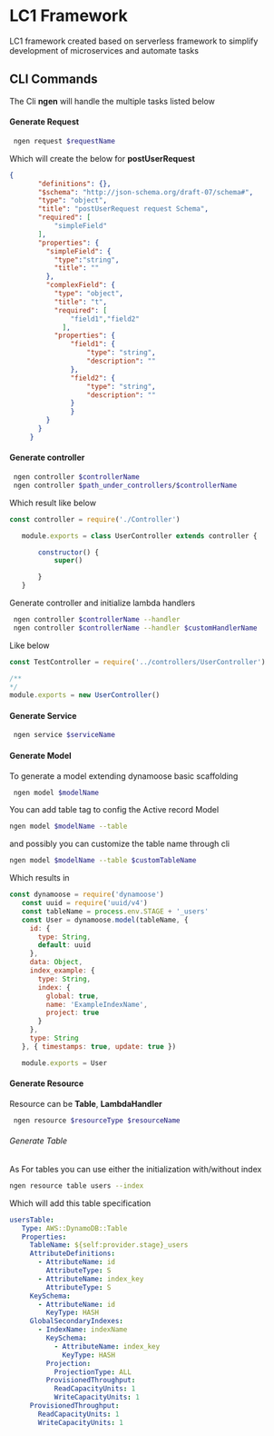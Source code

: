 # LC1 Framework

LC1 framework created based on serverless framework to simplify development of microservices and automate tasks

## CLI Commands
The Cli **ngen** will handle the multiple tasks listed below

#### Generate Request
```sh
 ngen request $requestName 
 ```
 Which will create the below for **postUserRequest**
 ```json
 {
        "definitions": {},
        "$schema": "http://json-schema.org/draft-07/schema#",
        "type": "object",
        "title": "postUserRequest request Schema",
        "required": [
            "simpleField"
        ],
        "properties": {
          "simpleField": {
            "type":"string",
            "title": ""
          },
          "complexField": {
            "type": "object",
            "title": "t",
            "required": [
                "field1","field2"
              ],
            "properties": {
                "field1": {
                    "type": "string",
                    "description": ""
                },
                "field2": {
                    "type": "string",
                    "description": ""
                }
                }
          }  
        }
      }
```

#### Generate controller

```sh
 ngen controller $controllerName
 ngen controller $path_under_controllers/$controllerName
 ```
 Which result like below
 ```javascript
 const controller = require('./Controller')

    module.exports = class UserController extends controller {

        constructor() {
            super()

        }
    }
```
 Generate controller and initialize lambda handlers

```sh
 ngen controller $controllerName --handler
 ngen controller $controllerName --handler $customHandlerName
 ```
 Like below
 ```javascript
 const TestController = require('../controllers/UserController')

/**
 */   
module.exports = new UserController()
```

 #### Generate Service
```sh
 ngen service $serviceName
 ```
 #### Generate Model
 To generate a model extending dynamoose basic scaffolding
```sh
 ngen model $modelName
 ```
 You can add table tag to config the Active record Model
 ```sh
 ngen model $modelName --table
 ```
 and possibly you can customize the table name through cli
 ```sh
 ngen model $modelName --table $customTableName
 ```
 Which results in
 ```javascript
 const dynamoose = require('dynamoose')
    const uuid = require('uuid/v4')
    const tableName = process.env.STAGE + '_users'
    const User = dynamoose.model(tableName, {
      id: {
        type: String,
        default: uuid
      },
      data: Object,
      index_example: {
        type: String,
        index: {
          global: true,
          name: 'ExampleIndexName',
          project: true
        }
      },
      type: String
    }, { timestamps: true, update: true }) 

    module.exports = User
```

#### Generate Resource
Resource can be **Table**, **LambdaHandler**
```sh
 ngen resource $resourceType $resourceName
 ```
 ###### Generate Table
 As For tables you can use either the initialization with/without index
 ```sh
 ngen resource table users --index
 ```
 Which will add this table specification
 ```yml
 usersTable:
    Type: AWS::DynamoDB::Table
    Properties:
      TableName: ${self:provider.stage}_users
      AttributeDefinitions:
        - AttributeName: id
          AttributeType: S
        - AttributeName: index_key
          AttributeType: S
      KeySchema:
        - AttributeName: id
          KeyType: HASH
      GlobalSecondaryIndexes:
        - IndexName: indexName
          KeySchema:
            - AttributeName: index_key
              KeyType: HASH
          Projection:
            ProjectionType: ALL
          ProvisionedThroughput:
            ReadCapacityUnits: 1
            WriteCapacityUnits: 1
      ProvisionedThroughput:
        ReadCapacityUnits: 1
        WriteCapacityUnits: 1

 ```
